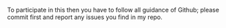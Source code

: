 To participate in this then you have to follow all guidance of Github;
please commit first and report any issues you find in my repo.
